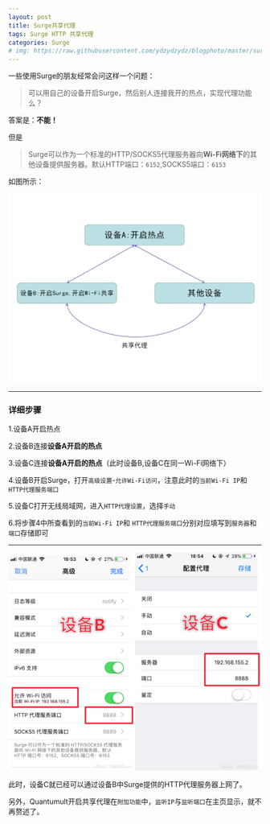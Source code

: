 ```yaml
---
layout: post
title: Surge共享代理
tags: Surge HTTP 共享代理
categories: Surge
# img: https://raw.githubusercontent.com/ydzydzydz/blogphoto/master/surge-http/1.png
---
```




一些使用Surge的朋友经常会问这样一个问题：

> 可以用自己的设备开启Surge，然后别人连接我开的热点，实现代理功能么？

答案是：**不能！**

但是

<!-- more -->

> Surge可以作为一个标准的HTTP/SOCKS5代理服务器向**Wi-Fi网络下**的其他设备提供服务器。默认HTTP端口：`6152`,SOCKS5端口：`6153`

如图所示：

![1234](https://raw.githubusercontent.com/ydzydzydz/blogphoto/master/surge-http/1.png)

---

### 详细步骤

1.设备A开启热点

2.设备B连接**设备A开启的热点**

3.设备C连接**设备A开启的热点**（此时设备B,设备C在同一Wi-Fi网络下）

4.设备B开启Surge，打开`高级设置`-`允许Wi-Fi访问`，注意此时的`当前Wi-Fi IP`和 `HTTP代理服务端口`

5.设备C打开无线局域网，进入`HTTP代理设置`，选择`手动`

6.将步骤4中所查看到的`当前Wi-Fi IP`和 `HTTP代理服务端口`分别对应填写到`服务器`和`端口`存储即可

---



<img src="https://raw.githubusercontent.com/ydzydzydz/blogphoto/master/surge-http/b.png" alt="设备B" width="50%"><img src="https://raw.githubusercontent.com/ydzydzydz/blogphoto/master/surge-http/c.png" alt="设备C" width="50%">



此时，设备C就已经可以通过设备B中Surge提供的HTTP代理服务器上网了。

另外，Quantumult开启共享代理在`附加功能`中，`监听IP`与`监听端口`在主页显示，就不再赘述了。





